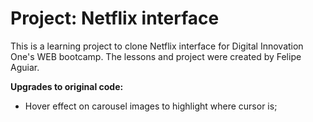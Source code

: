 # Project: Netflix interface
This is a learning project to clone Netflix interface for Digital Innovation One's WEB bootcamp. The lessons and project were created by Felipe Aguiar. 

**Upgrades to original code:**

- Hover effect on carousel images to highlight where cursor is; 

